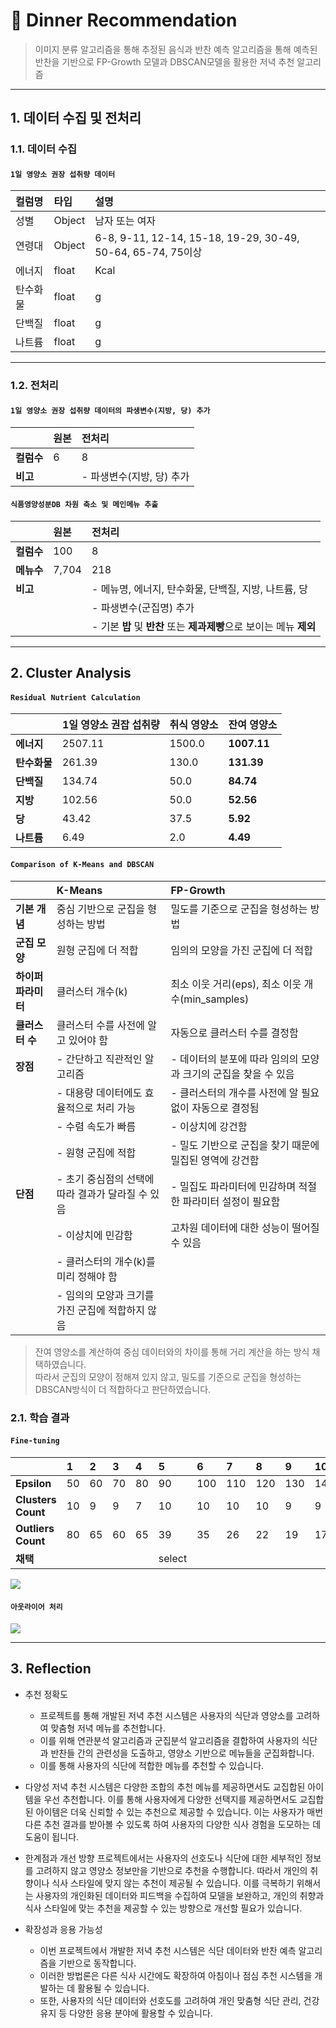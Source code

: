 # :pushpin: Dinner Recommendation
>이미지 분류 알고리즘을 통해 추정된 음식과 반찬 예측 알고리즘을 통해 예측된 반찬을 기반으로 FP-Growth 모델과 DBSCAN모델을 활용한 저녁 추천 알고리즘

---

## 1. 데이터 수집 및 전처리

### 1.1. 데이터 수집

#### `1일 영양소 권장 섭취량 데이터`

| **컬럼명** | **타입** | **설명** |
| :-- | :-- | :-- |
| 성별 | Object | 남자 또는 여자 |
| 연령대 | Object | 6-8, 9-11, 12-14, 15-18, 19-29, 30-49, 50-64, 65-74, 75이상 |
| 에너지 | float | Kcal |
| 탄수화물 | float | g |
| 단백질 | float | g |
| 나트륨 | float | g |

---

### 1.2. 전처리

#### `1일 영양소 권장 섭취량 데이터의 파생변수(지방, 당) 추가`

|  | **원본** | **전처리** |
| :-- | :-- | :-- |
| **컬럼수** | 6 | 8 |
| **비고** |  | - 파생변수(지방, 당) 추가 |

#### `식품영양성분DB 차원 축소 및 메인메뉴 추출` 
<!-- (메뉴명, 에너지, 탄수화물, 단백질, 지방, 나트륨, 당) -->

|  | **원본** | **전처리** |
| :-- | :-- | :-- |
| **컬럼수** | 100 | 8 |
| **메뉴수** | 7,704 | 218 |
| **비고** |  | - 메뉴명, 에너지, 탄수화물, 단백질, 지방, 나트륨, 당 |
|  |  | - 파생변수(군집명) 추가 |
|  |  | - 기본 **밥** 및 **반찬** 또는 **제과제빵**으로 보이는 메뉴 **제외** |

---

## 2. Cluster Analysis

#### `Residual Nutrient Calculation`

|  | **1일 영양소 권잡 섭취량** | **취식 영양소** | **잔여 영양소** |
| :-- | :-- | :-- | :-- |
| **에너지** | 2507.11 | 1500.0 | **1007.11** |
| **탄수화물** | 261.39 | 130.0 | **131.39** |
| **단백질** | 134.74 | 50.0 | **84.74** |
| **지방** | 102.56 | 50.0 | **52.56** |
| **당** | 43.42 | 37.5 | **5.92** |
| **나트륨** | 6.49 | 2.0 | **4.49** |

#### `Comparison of K-Means and DBSCAN`

|  | **K-Means** | **FP-Growth** |
| :-- | :-- | :-- |
| **기본 개념** | 중심 기반으로 군집을 형성하는 방법 | 밀도를 기준으로 군집을 형성하는 방법 |
| **군집 모양** | 원형 군집에 더 적합 | 임의의 모양을 가진 군집에 더 적합 |
| **하이퍼파라미터** | 클러스터 개수(k) | 최소 이웃 거리(eps), 최소 이웃 개수(min_samples)  |
| **클러스터 수** | 클러스터 수를 사전에 알고 있어야 함 | 자동으로 클러스터 수를 결정함 |
| **장점** | - 간단하고 직관적인 알고리즘 | - 데이터의 분포에 따라 임의의 모양과 크기의 군집을 찾을 수 있음 |
|  | - 대용량 데이터에도 효율적으로 처리 가능 | - 클러스터의 개수를 사전에 알 필요 없이 자동으로 결정됨 |
|  | - 수렴 속도가 빠름 | - 이상치에 강건함 |
|  | - 원형 군집에 적합 | - 밀도 기반으로 군집을 찾기 때문에 밀집된 영역에 강건함 |
| **단점** | - 초기 중심점의 선택에 따라 결과가 달라질 수 있음 | - 밀집도 파라미터에 민감하며 적절한 파라미터 설정이 필요함 |
|  | - 이상치에 민감함 | 고차원 데이터에 대한 성능이 떨어질 수 있음 |	
|  | - 클러스터의 개수(k)를 미리 정해야 함 |  |	
|  | - 임의의 모양과 크기를 가진 군집에 적합하지 않음 |  |	
   
>잔여 영양소를 계산하여 중심 데이터와의 차이를 통해 거리 계산을 하는 방식 채택하였습니다.   <br>
>따라서 군집의 모양이 정해져 있지 않고, 밀도를 기준으로 군집을 형성하는 DBSCAN방식이 더 적합하다고 판단하였습니다.    <br>

### 2.1. 학습 결과

#### `Fine-tuning`

|  | **1** | **2** | **3** | **4** | **5** | **6** | **7** | **8** | **9** | **10** | **11** | **12** | **13** |
| :-- | :-- | :-- | :-- | :-- | :-- | :-- | :-- | :-- | :-- | :-- | :-- | :-- | :-- |
| **Epsilon** | 50 | 60 | 70 | 80 | 90 | 100 | 110 | 120 | 130 | 140 | 150 | 175 | 200 |
| **Clusters Count** | 10 | 9 | 9 | 7 | 10 | 10 | 10 | 10 | 9 | 9 | 9 | 9 | 9 |
| **Outliers Count** | 80 | 65 | 60 | 65 | 39 | 35 | 26 | 22 | 19 | 17 | 17 | 13 | 7 |
| **채택** |  |  |  |  | select |  |  |  |  |  |  |  |  |


<!--![](./Graph/군집결과.png)-->
<!--![](./Graph/아웃라이어결과.png)-->

![](./Graph/dbscan_outlier_3d_graph.png)

#### `아웃라이어 처리`

![](./Graph/아웃라이어처리.png)

---

## 3. Reflection

- 추천 정확도
	- 프로젝트를 통해 개발된 저녁 추천 시스템은 사용자의 식단과 영양소를 고려하여 맞춤형 저녁 메뉴를 추천합니다. 
	- 이를 위해 연관분석 알고리즘과 군집분석 알고리즘을 결합하여 사용자의 식단과 반찬들 간의 관련성을 도출하고, 영양소 기반으로 메뉴들을 군집화합니다.
	- 이를 통해 사용자의 식단에 적합한 메뉴를 추천할 수 있습니다.

- 다양성
	저녁 추천 시스템은 다양한 조합의 추천 메뉴를 제공하면서도 교집합된 아이템을 우선 추천합니다. 
	이를 통해 사용자에게 다양한 선택지를 제공하면서도 교집합된 아이템은 더욱 신뢰할 수 있는 추천으로 제공할 수 있습니다. 
	이는 사용자가 매번 다른 추천 결과를 받아볼 수 있도록 하여 사용자의 다양한 식사 경험을 도모하는 데 도움이 됩니다.

- 한계점과 개선 방향
	프로젝트에서는 사용자의 선호도나 식단에 대한 세부적인 정보를 고려하지 않고 영양소 정보만을 기반으로 추천을 수행합니다. 
	따라서 개인의 취향이나 식사 스타일에 맞지 않는 추천이 제공될 수 있습니다. 
	이를 극복하기 위해서는 사용자의 개인화된 데이터와 피드백을 수집하여 모델을 보완하고, 개인의 취향과 식사 스타일에 맞는 추천을 제공할 수 있는 방향으로 개선할 필요가 있습니다.

- 확장성과 응용 가능성
	- 이번 프로젝트에서 개발한 저녁 추천 시스템은 식단 데이터와 반찬 예측 알고리즘을 기반으로 동작합니다.
	- 이러한 방법론은 다른 식사 시간에도 확장하여 아침이나 점심 추천 시스템을 개발하는 데 활용될 수 있습니다. 
	- 또한, 사용자의 식단 데이터와 선호도를 고려하여 개인 맞춤형 식단 관리, 건강 유지 등 다양한 응용 분야에 활용할 수 있습니다.
